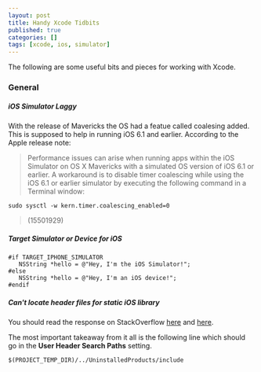 ```yaml
---
layout: post
title: Handy Xcode Tidbits
published: true
categories: []
tags: [xcode, ios, simulator]
---
```

The following are some useful bits and pieces for working with Xcode.

### General

##### iOS Simulator Laggy
With the release of Mavericks the OS had a featue called coalesing added. This is supposed to help in running iOS 6.1 and earlier. According to the Apple release note:

> Performance issues can arise when running apps within the iOS Simulator on OS X Mavericks with a simulated OS version of iOS 6.1 or earlier.
A workaround is to disable timer coalescing while using the iOS 6.1 or earlier simulator by executing the following command in a Terminal window:


```
sudo sysctl -w kern.timer.coalescing_enabled=0
```

> (15501929)

##### Target Simulator or Device for iOS
```
#if TARGET_IPHONE_SIMULATOR
   NSString *hello = @"Hey, I'm the iOS Simulator!";
#else
   NSString *hello = @"Hey, I'm an iOS device!";
#endif
```

##### Can't locate header files for static iOS library

You should read the response on StackOverflow [here](http://stackoverflow.com/questions/5543854/xcode-4-cant-locate-public-header-files-from-static-library-dependancy) and [here](http://stackoverflow.com/a/10855606).

The most important takeaway from it all is the following line which should go in the **User Header Search Paths** setting.

```
$(PROJECT_TEMP_DIR)/../UninstalledProducts/include
```
